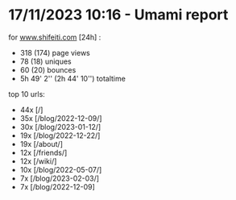 # 17/11/2023 10:16 - Umami report
for www.shifeiti.com [24h] :

 - 318 (174) page views
 - 78 (18) uniques
 - 60 (20) bounces
 - 5h 49' 2'' (2h 44' 10'') totaltime


top 10 urls:
 - 44x [/]
 - 35x [/blog/2022-12-09/]
 - 30x [/blog/2023-01-12/]
 - 19x [/blog/2022-12-22/]
 - 19x [/about/]
 - 12x [/friends/]
 - 12x [/wiki/]
 - 10x [/blog/2022-05-07/]
 - 7x [/blog/2023-02-03/]
 - 7x [/blog/2022-12-09]


